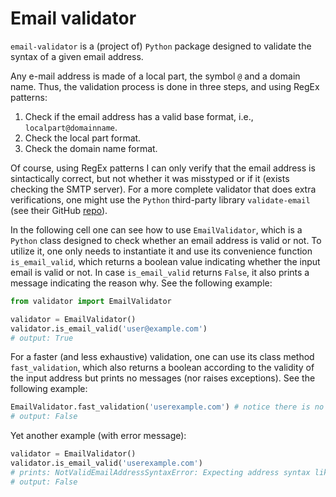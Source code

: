 # Email validator

`email-validator` is a (project of) `Python` package designed to validate the syntax of a given email address. 

Any e-mail address is made of a local part, the symbol `@` and a domain name. Thus, the validation process is done in three steps, and using RegEx patterns:
1. Check if the email address has a valid base format, i.e., `localpart@domainname`.
2. Check the local part format.
3. Check the domain name format.

Of course, using RegEx patterns I can only verify that the email address is sintactically correct, but not whether it was misstyped or if it (exists checking the SMTP server). For a more complete validator that does extra verifications, one might use the `Python` third-party library `validate-email` (see their GitHub [repo](https://github.com/syrusakbary/validate_email)).

In the following cell one can see how to use `EmailValidator`, which is a `Python` class designed to check whether an email address is valid or not. To utilize it, one only needs to instantiate it and use its convenience function `is_email_valid`, which returns a boolean value indicating whether the input email is valid or not. In case `is_email_valid` returns `False`, it also prints a message indicating the  reason why. See the following example:
```python
from validator import EmailValidator

validator = EmailValidator()
validator.is_email_valid('user@example.com')
# output: True
```

For a faster (and less exhaustive) validation, one can use its class method `fast_validation`, which also returns a boolean according to the validity of the input address but prints no messages (nor raises exceptions). See the following example:
```python
EmailValidator.fast_validation('userexample.com') # notice there is no need to instantiate the class
# output: False
```

Yet another example (with error message):
```python
validator = EmailValidator()
validator.is_email_valid('userexample.com')
# prints: NotValidEmailAddressSyntaxError: Expecting address syntax like `localpart@domainname`
# output: False
```
